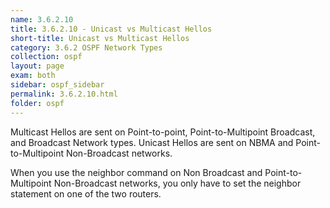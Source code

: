 ```yaml
---
name: 3.6.2.10
title: 3.6.2.10 - Unicast vs Multicast Hellos
short-title: Unicast vs Multicast Hellos
category: 3.6.2 OSPF Network Types
collection: ospf
layout: page
exam: both
sidebar: ospf_sidebar
permalink: 3.6.2.10.html
folder: ospf
---
```

Multicast Hellos are sent on Point-to-point, Point-to-Multipoint Broadcast, and Broadcast Network types. Unicast Hellos are sent on NBMA and Point-to-Multipoint Non-Broadcast networks.

When you use the neighbor command on Non Broadcast and Point-to-Multipoint Non-Broadcast networks, you only have to set the neighbor statement on one of the two routers.

